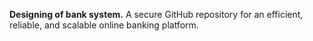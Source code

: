 **Designing of bank system.**
A secure GitHub repository for an efficient, reliable, and scalable online banking platform.
